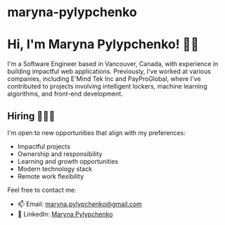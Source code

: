 # maryna-pylypchenko
# Hi, I'm Maryna Pylypchenko! 👋🏽

I'm a Software Engineer based in Vancouver, Canada, with experience in building impactful web applications. Previously, I've worked at various companies, including E'Mind Tek Inc and PayProGlobal, where I've contributed to projects involving intelligent lockers, machine learning algorithms, and front-end development.

## Hiring 👨🏽‍💻

I'm open to new opportunities that align with my preferences:

- Impactful projects
- Ownership and responsibility
- Learning and growth opportunities
- Modern technology stack
- Remote work flexibility

Feel free to contact me:

- 📫 Email: maryna.pylypchenko@gmail.com
- 💼 LinkedIn: [Maryna Pylypchenko](https://www.linkedin.com/in/maryna-pylypchenko-dev/)
